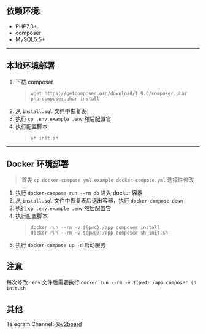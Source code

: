 
## 依赖环境:

- PHP7.3+
- composer
- MySQL5.5+

----

## 本地环境部署

1. 下载 composer
    > ```shell script
    > wget https://getcomposer.org/download/1.9.0/composer.phar
    > php composer.phar install
    > ```
2. 从 `install.sql` 文件中恢复表
3. 执行 `cp .env.example .env` 然后配置它
4. 执行配置脚本
    > ```shell script
    > sh init.sh
    > ```
    > 

---

## Docker 环境部署
> 首先 `cp docker-compose.yml.example docker-compose.yml` 选择性修改
1. 执行 `docker-compose run --rm db` 进入 docker 容器
2. 从 `install.sql` 文件中恢复表后退出容器，执行 `docker-compose down`
3. 执行 `cp .env.example .env` 然后配置它
4. 执行配置脚本
    > ```shell script
    > docker run --rm -v $(pwd):/app composer install
    > docker run --rm -v $(pwd):/app composer sh init.sh
    > ```
4. 执行 `docker-compose up -d` 启动服务

## 注意
每次修改 `.env` 文件后需要执行 `docker run --rm -v $(pwd):/app composer sh init.sh`


## 其他
Telegram Channel: [@v2board](https://t.me/v2board)